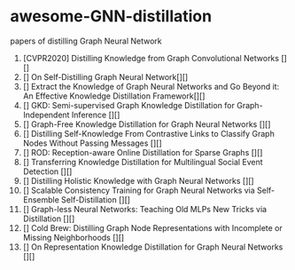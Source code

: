 # awesome-GNN-distillation
papers of distilling Graph Neural Network
1. [CVPR2020] Distilling Knowledge from Graph Convolutional Networks \[[]()\]\[[]()\]
2. [] On Self-Distilling Graph Neural Network\[[]()\]\[[]()\]
3. [] Extract the Knowledge of Graph Neural Networks and Go Beyond it: An Effective Knowledge Distillation Framework\[[]()\]\[[]()\]
4. [] GKD: Semi-supervised Graph Knowledge Distillation for Graph-Independent Inference \[[]()\]\[[]()\]
5. [] Graph-Free Knowledge Distillation for Graph Neural Networks \[[]()\]\[[]()\]
6. [] Distilling Self-Knowledge From Contrastive Links to Classify Graph Nodes Without Passing Messages \[[]()\]\[[]()\]
7. [] ROD: Reception-aware Online Distillation for Sparse Graphs \[[]()\]\[[]()\]
8. [] Transferring Knowledge Distillation for Multilingual Social Event Detection \[[]()\]\[[]()\]
9. [] Distilling Holistic Knowledge with Graph Neural Networks \[[]()\]\[[]()\]
10. [] Scalable Consistency Training for Graph Neural Networks via Self-Ensemble Self-Distillation \[[]()\]\[[]()\]
11. [] Graph-less Neural Networks: Teaching Old MLPs New Tricks via Distillation \[[]()\]\[[]()\]
12. [] Cold Brew: Distilling Graph Node Representations with Incomplete or Missing Neighborhoods \[[]()\]\[[]()\]
13. [] On Representation Knowledge Distillation for Graph Neural Networks \[[]()\]\[[]()\]
